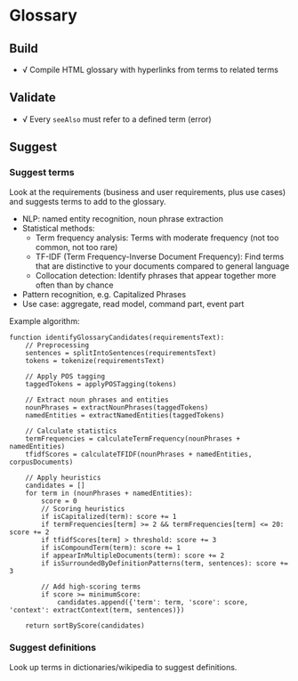 # Glossary

## Build

- √ Compile HTML glossary with hyperlinks from terms to related terms

## Validate

- √ Every `seeAlso` must refer to a defined term (error)

## Suggest

### Suggest terms

Look at the requirements (business and user requirements, plus use cases) and suggests terms to add to the glossary.

- NLP: named entity recognition, noun phrase extraction
- Statistical methods:
    - Term frequency analysis: Terms with moderate frequency (not too common, not too rare)
    - TF-IDF (Term Frequency-Inverse Document Frequency): Find terms that are distinctive to your documents compared to
      general language
    - Collocation detection: Identify phrases that appear together more often than by chance
- Pattern recognition, e.g. Capitalized Phrases
- Use case: aggregate, read model, command part, event part

Example algorithm:

```text
function identifyGlossaryCandidates(requirementsText):
    // Preprocessing
    sentences = splitIntoSentences(requirementsText)
    tokens = tokenize(requirementsText)
    
    // Apply POS tagging
    taggedTokens = applyPOSTagging(tokens)
    
    // Extract noun phrases and entities
    nounPhrases = extractNounPhrases(taggedTokens)
    namedEntities = extractNamedEntities(taggedTokens)
    
    // Calculate statistics
    termFrequencies = calculateTermFrequency(nounPhrases + namedEntities)
    tfidfScores = calculateTFIDF(nounPhrases + namedEntities, corpusDocuments)
    
    // Apply heuristics
    candidates = []
    for term in (nounPhrases + namedEntities):
        score = 0
        // Scoring heuristics
        if isCapitalized(term): score += 1
        if termFrequencies[term] >= 2 && termFrequencies[term] <= 20: score += 2
        if tfidfScores[term] > threshold: score += 3
        if isCompoundTerm(term): score += 1
        if appearInMultipleDocuments(term): score += 2
        if isSurroundedByDefinitionPatterns(term, sentences): score += 3
        
        // Add high-scoring terms
        if score >= minimumScore:
            candidates.append({'term': term, 'score': score, 'context': extractContext(term, sentences)})
    
    return sortByScore(candidates)
```

### Suggest definitions

Look up terms in dictionaries/wikipedia to suggest definitions.

